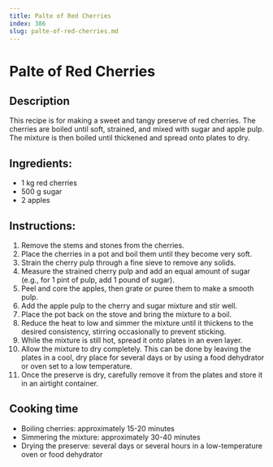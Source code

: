 ```yaml
---
title: Palte of Red Cherries
index: 386
slug: palte-of-red-cherries.md
---
```


# Palte of Red Cherries

## Description
This recipe is for making a sweet and tangy preserve of red cherries. The cherries are boiled until soft, strained, and mixed with sugar and apple pulp. The mixture is then boiled until thickened and spread onto plates to dry.

## Ingredients:
- 1 kg red cherries
- 500 g sugar
- 2 apples

## Instructions:
1. Remove the stems and stones from the cherries.
2. Place the cherries in a pot and boil them until they become very soft.
3. Strain the cherry pulp through a fine sieve to remove any solids.
4. Measure the strained cherry pulp and add an equal amount of sugar (e.g., for 1 pint of pulp, add 1 pound of sugar).
5. Peel and core the apples, then grate or puree them to make a smooth pulp.
6. Add the apple pulp to the cherry and sugar mixture and stir well.
7. Place the pot back on the stove and bring the mixture to a boil.
8. Reduce the heat to low and simmer the mixture until it thickens to the desired consistency, stirring occasionally to prevent sticking.
9. While the mixture is still hot, spread it onto plates in an even layer.
10. Allow the mixture to dry completely. This can be done by leaving the plates in a cool, dry place for several days or by using a food dehydrator or oven set to a low temperature.
11. Once the preserve is dry, carefully remove it from the plates and store it in an airtight container.

## Cooking time
- Boiling cherries: approximately 15-20 minutes
- Simmering the mixture: approximately 30-40 minutes
- Drying the preserve: several days or several hours in a low-temperature oven or food dehydrator
